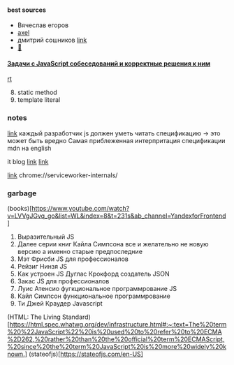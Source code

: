 #### best sources

- Вячеслав егоров
- [axel](https://dr-axel.de/)
- дмитрий сошников [link](http://dmitrysoshnikov.com/)
- [🤔](https://coursehunter.net/source/dmitriy-soshnikov)

#### [Задачи с JavaScript собеседований и корректные решения к ним](https://www.youtube.com/watch?v=6H0e4c-SPgo&list=PL3ziSA8uO7KmJo-QbCvhj57cVW5JF5Nyx&index=7)

[rt](https://javascript-questions.vercel.app/)

8. static method
17. template literal
<!-- 29, 46, 54 58, 61 65 66 67 74 76  -->
<!-- 82 в setTimeout this всегда window -->
<!-- 89 92 93(Object.entries) 127 144 -->

### notes

[link](https://youtu.be/RX5kgTpvK8o?list=PL3ziSA8uO7KmJo-QbCvhj57cVW5JF5Nyx&t=3629)
каждый разработчик js должен уметь читать спецификацию -> это может быть вредно
Самая приблеженная интерпритация спецификации mdn на english

it blog
[link](https://frontend-stuff.com/blog/linked-lists-with-javascript/)
[link](https://habr.com/ru/articles/492346/)

[link](https://google.github.io/styleguide/jsguide.html)
chrome://serviceworker-internals/

### garbage

(books)[https://www.youtube.com/watch?v=LVVgJGvq_go&list=WL&index=8&t=231s&ab_channel=YandexforFrontend]

1. Выразительный JS
2. Далее серии книг Кайла Симпсона все и желательно не новую версию а именно старые предпоследние
3. Мэт Фрисби JS для профессионалов
4. Рейзиг Нинзя JS
5. Как устроен JS Дуглас Крокфорд создатель JSON
6. Закас JS для профессионалов
7. Луис Атенсио фугкциональное программрование JS
8. Кайл Симпсон функциональное программрование
9. Ти Джей Краудер Javascript

(HTML: The Living Standard)[https://html.spec.whatwg.org/dev/infrastructure.html#:~:text=The%20term%20%22JavaScript%22%20is%20used%20to%20refer%20to%20ECMA%2D262,%20rather%20than%20the%20official%20term%20ECMAScript,%20since%20the%20term%20JavaScript%20is%20more%20widely%20known.]
(stateofjs)[https://stateofjs.com/en-US]